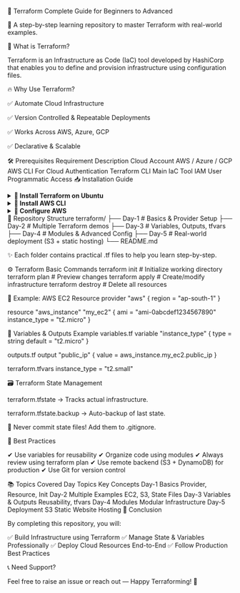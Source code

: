 🚀 Terraform Complete Guide for Beginners to Advanced

📘 A step-by-step learning repository to master Terraform with real-world examples.

📌 What is Terraform?

Terraform is an Infrastructure as Code (IaC) tool developed by HashiCorp that enables you to define and provision infrastructure using configuration files.

🔥 Why Use Terraform?

✅ Automate Cloud Infrastructure

✅ Version Controlled & Repeatable Deployments

✅ Works Across AWS, Azure, GCP

✅ Declarative & Scalable

🛠️ Prerequisites
Requirement	Description
Cloud Account	AWS / Azure / GCP
AWS CLI	For Cloud Authentication
Terraform CLI	Main IaC Tool
IAM User	Programmatic Access
📥 Installation Guide
<details> <summary><b>🔹 Install Terraform on Ubuntu</b></summary>
sudo apt update && sudo apt install -y gnupg software-properties-common curl
curl -fsSL https://apt.releases.hashicorp.com/gpg | sudo apt-key add -
sudo apt-add-repository "deb [arch=amd64] https://apt.releases.hashicorp.com $(lsb_release -cs) main"
sudo apt update
sudo apt install terraform
terraform -version

</details> <details> <summary><b>🔹 Install AWS CLI</b></summary>
sudo apt install awscli -y
aws --version

</details> <details> <summary><b>🔹 Configure AWS</b></summary>
aws configure


Enter the following:

AWS Access Key

AWS Secret Access Key

Default Region (e.g., ap-south-1)

Output Format (json)

</details>
📂 Repository Structure
terraform/
├── Day-1       # Basics & Provider Setup
├── Day-2       # Multiple Terraform demos
├── Day-3       # Variables, Outputs, tfvars
├── Day-4       # Modules & Advanced Config
├── Day-5       # Real-world deployment (S3 + static hosting)
└── README.md


✨ Each folder contains practical .tf files to help you learn step-by-step.

⚙️ Terraform Basic Commands
terraform init      # Initialize working directory
terraform plan      # Preview changes
terraform apply     # Create/modify infrastructure
terraform destroy   # Delete all resources

📁 Example: AWS EC2 Resource
provider "aws" {
  region = "ap-south-1"
}

resource "aws_instance" "my_ec2" {
  ami           = "ami-0abcdef1234567890"
  instance_type = "t2.micro"
}

🎯 Variables & Outputs Example
variables.tf
variable "instance_type" {
  type    = string
  default = "t2.micro"
}

outputs.tf
output "public_ip" {
  value = aws_instance.my_ec2.public_ip
}

terraform.tfvars
instance_type = "t2.small"

🗃️ Terraform State Management

terraform.tfstate → Tracks actual infrastructure.

terraform.tfstate.backup → Auto-backup of last state.

🚫 Never commit state files! Add them to .gitignore.

🧠 Best Practices

✔ Use variables for reusability
✔ Organize code using modules
✔ Always review using terraform plan
✔ Use remote backend (S3 + DynamoDB) for production
✔ Use Git for version control

📚 Topics Covered
Day	Topics	Key Concepts
Day-1	Basics	Provider, Resource, Init
Day-2	Multiple Examples	EC2, S3, State Files
Day-3	Variables & Outputs	Reusability, tfvars
Day-4	Modules	Modular Infrastructure
Day-5	Deployment	S3 Static Website Hosting
🏁 Conclusion

By completing this repository, you will:

✅ Build Infrastructure using Terraform
✅ Manage State & Variables Professionally
✅ Deploy Cloud Resources End-to-End
✅ Follow Production Best Practices

📞 Need Support?

Feel free to raise an issue or reach out —
Happy Terraforming! 🚀
